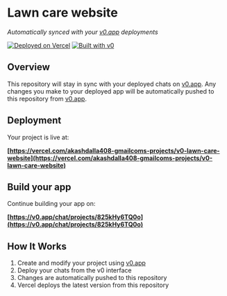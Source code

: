 # Lawn care website

*Automatically synced with your [v0.app](https://v0.app) deployments*

[![Deployed on Vercel](https://img.shields.io/badge/Deployed%20on-Vercel-black?style=for-the-badge&logo=vercel)](https://vercel.com/akashdalla408-gmailcoms-projects/v0-lawn-care-website)
[![Built with v0](https://img.shields.io/badge/Built%20with-v0.app-black?style=for-the-badge)](https://v0.app/chat/projects/825kHy6TQ0o)

## Overview

This repository will stay in sync with your deployed chats on [v0.app](https://v0.app).
Any changes you make to your deployed app will be automatically pushed to this repository from [v0.app](https://v0.app).

## Deployment

Your project is live at:

**[https://vercel.com/akashdalla408-gmailcoms-projects/v0-lawn-care-website](https://vercel.com/akashdalla408-gmailcoms-projects/v0-lawn-care-website)**

## Build your app

Continue building your app on:

**[https://v0.app/chat/projects/825kHy6TQ0o](https://v0.app/chat/projects/825kHy6TQ0o)**

## How It Works

1. Create and modify your project using [v0.app](https://v0.app)
2. Deploy your chats from the v0 interface
3. Changes are automatically pushed to this repository
4. Vercel deploys the latest version from this repository